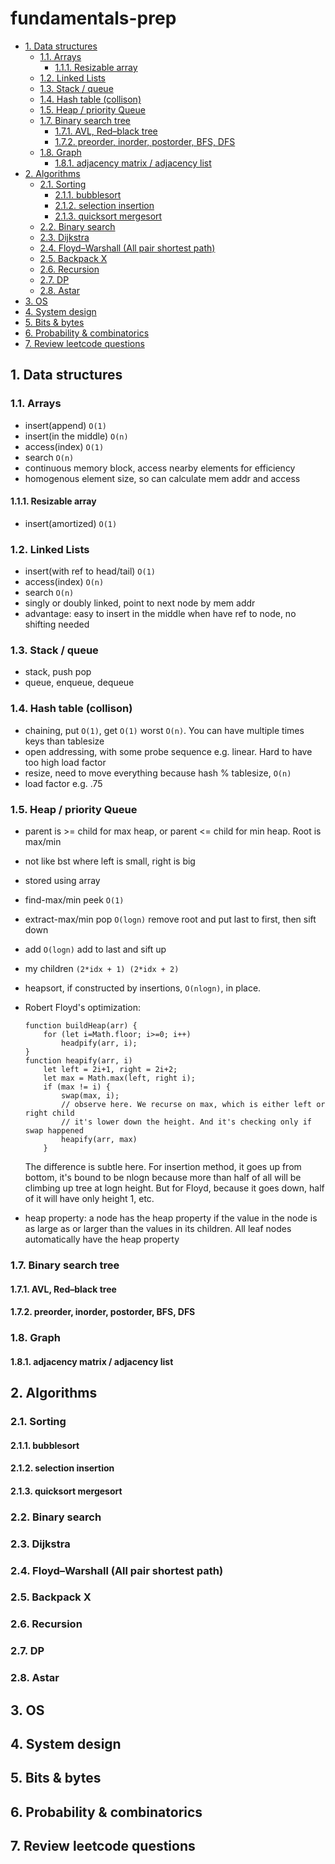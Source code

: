 # fundamentals-prep
<!-- TOC depthFrom:2 -->

- [1. Data structures](#1-data-structures)
    - [1.1. Arrays](#11-arrays)
        - [1.1.1. Resizable array](#111-resizable-array)
    - [1.2. Linked Lists](#12-linked-lists)
    - [1.3. Stack / queue](#13-stack--queue)
    - [1.4. Hash table (collison)](#14-hash-table-collison)
    - [1.5. Heap / priority Queue](#15-heap--priority-queue)
    - [1.7. Binary search tree](#17-binary-search-tree)
        - [1.7.1. AVL, Red–black tree](#171-avl-redblack-tree)
        - [1.7.2. preorder, inorder, postorder, BFS, DFS](#172-preorder-inorder-postorder-bfs-dfs)
    - [1.8. Graph](#18-graph)
        - [1.8.1. adjacency matrix / adjacency list](#181-adjacency-matrix--adjacency-list)
- [2. Algorithms](#2-algorithms)
    - [2.1. Sorting](#21-sorting)
        - [2.1.1. bubblesort](#211-bubblesort)
        - [2.1.2. selection insertion](#212-selection-insertion)
        - [2.1.3. quicksort mergesort](#213-quicksort-mergesort)
    - [2.2. Binary search](#22-binary-search)
    - [2.3. Dijkstra](#23-dijkstra)
    - [2.4. Floyd–Warshall (All pair shortest path)](#24-floydwarshall-all-pair-shortest-path)
    - [2.5. Backpack X](#25-backpack-x)
    - [2.6. Recursion](#26-recursion)
    - [2.7. DP](#27-dp)
    - [2.8. Astar](#28-astar)
- [3. OS](#3-os)
- [4. System design](#4-system-design)
- [5. Bits & bytes](#5-bits--bytes)
- [6. Probability & combinatorics](#6-probability--combinatorics)
- [7. Review leetcode questions](#7-review-leetcode-questions)

<!-- /TOC -->

## 1. Data structures

### 1.1. Arrays

- insert(append) `O(1)`
- insert(in the middle) `O(n)`
- access(index) `O(1)`
- search `O(n)`
- continuous memory block, access nearby elements for efficiency
- homogenous element size, so can calculate mem addr and access

#### 1.1.1. Resizable array

- insert(amortized) `O(1)`

### 1.2. Linked Lists

- insert(with ref to head/tail) `O(1)`
- access(index) `O(n)`
- search `O(n)`
- singly or doubly linked, point to next node by mem addr
- advantage: easy to insert in the middle when have ref to node, no shifting needed

### 1.3. Stack / queue

- stack, push pop
- queue, enqueue, dequeue

### 1.4. Hash table (collison)

- chaining, put `O(1)`, get `O(1)` worst `O(n)`. You can have multiple times keys than tablesize
- open addressing, with some probe sequence e.g. linear. Hard to have too high load factor
- resize, need to move everything because hash % tablesize, `O(n)`
- load factor e.g. .75

### 1.5. Heap / priority Queue

- parent is >= child for max heap, or parent <= child for min heap. Root is max/min
- not like bst where left is small, right is big
- stored using array
- find-max/min peek `O(1)`
- extract-max/min pop `O(logn)` remove root and put last to first, then sift down
- add `O(logn)` add to last and sift up
- my children `(2*idx + 1) (2*idx + 2)`
- heapsort, if constructed by insertions, `O(nlogn)`, in place.
- Robert Floyd's optimization:
    ```
    function buildHeap(arr) {
        for (let i=Math.floor; i>=0; i++)
            headpify(arr, i);
    }
    function heapify(arr, i)
        let left = 2i+1, right = 2i+2;
        let max = Math.max(left, right i);
        if (max != i) {
            swap(max, i);
            // observe here. We recurse on max, which is either left or right child
            // it's lower down the height. And it's checking only if swap happened
            heapify(arr, max)
        }
    ```
    The difference is subtle here. For insertion method, it goes up from bottom, it's bound to be nlogn because more than half of all will be climbing up tree at logn height. But for Floyd, because it goes down, half of it will have only height 1, etc.

- heap property: a node has the heap property if the value in the node is as large as or larger than the values in its children. All leaf nodes automatically have the heap property

### 1.7. Binary search tree

#### 1.7.1. AVL, Red–black tree

#### 1.7.2. preorder, inorder, postorder, BFS, DFS

### 1.8. Graph

#### 1.8.1. adjacency matrix / adjacency list

## 2. Algorithms

### 2.1. Sorting

#### 2.1.1. bubblesort

#### 2.1.2. selection insertion

#### 2.1.3. quicksort mergesort

### 2.2. Binary search

### 2.3. Dijkstra

### 2.4. Floyd–Warshall (All pair shortest path)

### 2.5. Backpack X

### 2.6. Recursion

### 2.7. DP

### 2.8. Astar

## 3. OS

## 4. System design

## 5. Bits & bytes

## 6. Probability & combinatorics

## 7. Review leetcode questions
